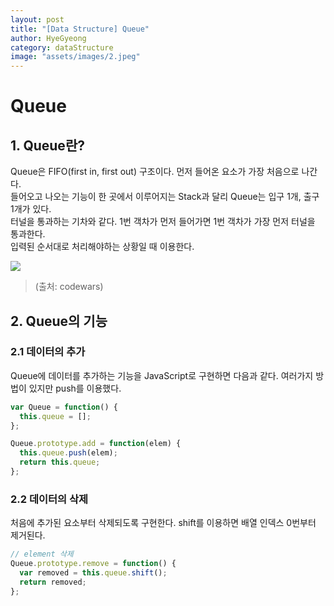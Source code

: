 ```yaml
---
layout: post
title: "[Data Structure] Queue"
author: HyeGyeong
category: dataStructure
image: "assets/images/2.jpeg"
---
```


# Queue

## 1. Queue란?

Queue은 FIFO(first in, first out) 구조이다. 먼저 들어온 요소가 가장 처음으로 나간다.<br/>
들어오고 나오는 기능이 한 곳에서 이루어지는 Stack과 달리 Queue는 입구 1개, 출구 1개가 있다.<br/>
터널을 통과하는 기차와 같다. 1번 객차가 먼저 들어가면 1번 객차가 가장 먼저 터널을 통과한다.<br/>
입력된 순서대로 처리해야하는 상황일 때 이용한다.

<img src="http://2.bp.blogspot.com/-Ezfm3z-vUE8/UmknrpseXXI/AAAAAAAADVg/jrpbxFpgPNI/s1600/2.-Queue-Operations.png"><br/>

> (출처: codewars)

## 2. Queue의 기능

### 2.1 데이터의 추가

Queue에 데이터를 추가하는 기능을 JavaScript로 구현하면 다음과 같다. 여러가지 방법이 있지만 push를 이용했다.<br/>

```javascript
var Queue = function() {
  this.queue = [];
};

Queue.prototype.add = function(elem) {
  this.queue.push(elem);
  return this.queue;
};
```

### 2.2 데이터의 삭제

처음에 추가된 요소부터 삭제되도록 구현한다. shift를 이용하면 배열 인덱스 0번부터 제거된다.

```javascript
// element 삭제
Queue.prototype.remove = function() {
  var removed = this.queue.shift();
  return removed;
};
```
